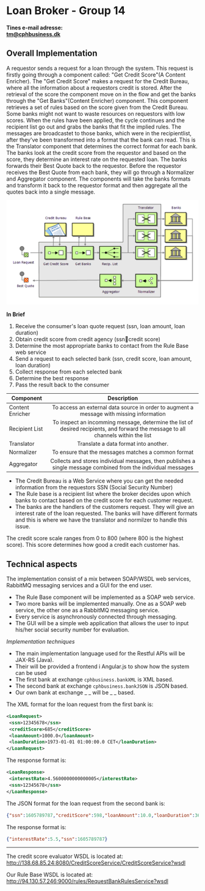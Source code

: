 # Loan Broker - Group 14

**Tines e-mail adresse: 
<br>tm@cphbusiness.dk**</br>


## Overall Implementation  
A requestor sends a request for a loan through the system. This request is firstly going through a component called: "Get Credit Score"(A Content Enricher). The "Get Credit Score" makes a request for the Credit Bureau, where all the information about a requestors credit is stored. After the retrieval of the score the component move on in the flow and get the banks through the "Get Banks"(Content Enricher) component. This component retrieves a set of rules based on the score given from the Credit Bureau. Some banks might not want to waste resources on requestors with low scores. When the rules have been applied, the cycle continues and the recipient list go out and grabs the banks that fit the implied rules. The messages are broadcastet to those banks, which were in the recipientlist, after they've been transformed into a format that the bank can read. This is the Translator component that determines the correct format for each bank. The banks look at the credit score from the requestor and based on the score, they determine an interest rate on the requested loan. The banks forwards their Best Quote back to the requestor. Before the requestor receives the Best Quote from each bank, they will go through a Normalizer and Aggregator component. The components will take the banks formats and transform it back to the requestor format and then aggregate all the quotes back into a single message.  

![alt text](https://github.com/dbdness/SI-LoanBroker-Group14/blob/master/Loan%20Broker%20overview.png)
  
**In Brief**  
1. Receive the consumer's loan quote request (ssn, loan amount, loan duration)
2. Obtain credit score from credit agency (ssncredit score)  
3. Determine the most appropriate banks to contact from the Rule Base web service  
4. Send a request to each selected bank (ssn, credit score, loan amount, loan duration)  
5. Collect response from each selected bank  
6. Determine the best response  
7. Pass the result back to the consumer

| Component                 | Description
| -------------             |:-------------:
| Content Enricher          | To access an external data source in order to augment a message with missing information  
| Recipient List            | To inspect an incomming message, determine the list of desired recipients, and forward the message to all channels within the list
| Translator                | Translate a data format into another.  
| Normalizer                | To ensure that the messages matches a common format 
| Aggregator                | Collects and stores individual messages, then publishes a single message combined from the individual messages  
  
* The Credit Bureau is a Web Service where you can get the needed information from the requestors SSN (Social Security Number)
* The Rule base is a recipient list where the broker decides upon which banks to contact based on the credit score for each customer request.
* The banks are the handlers of the customers request. They will give an interest rate of the loan requested. The banks will have different formats and this is where we have the translator and normilzer to handle this issue.  
  
The credit score scale ranges from 0 to 800 (where 800 is the highest score). This score determines how good a credit each customer has.

## Technical aspects

The implementation consist of a mix between SOAP/WSDL web services, RabbitMQ messaging services and a GUI for the end user.
* The Rule Base component will be implemented as a SOAP web service.
* Two more banks will be implemented manually. One as a SOAP web service, the other one as a RabbitMQ messaging service. 
* Every service is asynchronously connected through messaging. 
* The GUI will be a simple web application that allows the user to input his/her social security number for evaluation.


*Implementation techniques*
* The main implementation language used for the Restful APIs  will be JAX-RS (Java).  
* Their will be provided a frontend i Angular.js to show how the system can be used  
* The first bank at exchange `cphbusiness.bankXML` is XML based.
* The second bank at exchange `cphbusiness.bankJSON` is JSON based. 
* Our own bank at exchange _ _ will be _ _ based. 

The XML format for the loan request from the first bank is:
```xml
<LoanRequest>
 <ssn>12345678</ssn>
 <creditScore>685</creditScore>
 <loanAmount>1000.0</loanAmount>
 <loanDuration>1973-01-01 01:00:00.0 CET</loanDuration>
</LoanRequest>
```

The response format is:
```xml
<LoanResponse>
 <interestRate>4.5600000000000005</interestRate>
 <ssn>12345678</ssn>
</LoanResponse>
```



The JSON format for the loan request from the second bank is:
```json
{"ssn":1605789787,"creditScore":598,"loanAmount":10.0,"loanDuration":360}
```

The  response format is:
```json
{"interestRate":5.5,"ssn":1605789787}
```

---

The credit score evaluator WSDL is located at: <br>
http://138.68.85.24:8080/CreditScoreService/CreditScoreService?wsdl 
</br>

Our Rule Base WSDL is located at: <br>
http://94.130.57.246:9000/rules/RequestBankRulesService?wsdl
</br>
